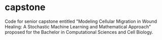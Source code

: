 # capstone
Code for senior capstone entitled "Modeling Cellular Migration in Wound Healing: A Stochastic Machine Learning and Mathematical Approach" proposed for the Bachelor in Computational Sciences and Cell Biology.


